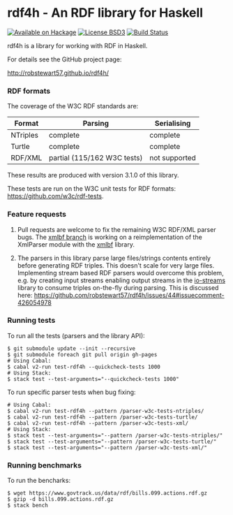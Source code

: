 rdf4h - An RDF library for Haskell
=====

[![Available on Hackage][badge-hackage]][hackage]
[![License BSD3][badge-license]][license]
[![Build Status][badge-travis]][travis]

[badge-travis]: https://travis-ci.org/robstewart57/rdf4h.png?branch=master
[travis]: https://travis-ci.org/robstewart57/rdf4h
[badge-hackage]: https://img.shields.io/hackage/v/rdf4h.svg
[hackage]: http://hackage.haskell.org/package/rdf4h
[badge-license]: https://img.shields.io/badge/license-BSD3-green.svg?dummy
[license]: https://github.com/robstewart57/rdf4h/blob/master/LICENSE.txt

rdf4h is a library for working with RDF in Haskell.

For details see the GitHub project page:

http://robstewart57.github.io/rdf4h/

### RDF formats

The coverage of the W3C RDF standards are:

Format | Parsing | Serialising
--- | --- | ---
NTriples | complete | complete
Turtle | complete | complete
RDF/XML | partial (115/162 W3C tests) | not supported

These results are produced with version 3.1.0 of this library.

These tests are run on the W3C unit tests for RDF formats: https://github.com/w3c/rdf-tests.

### Feature requests

1. Pull requests are welcome to fix the remaining W3C RDF/XML parser
   bugs. The [xmlbf
   branch](https://github.com/robstewart57/rdf4h/tree/xmlbf) is
   working on a reimplementation of the XmlParser module with the
   [xmlbf](https://gitlab.com/k0001/xmlbf/tree/master/xmlbf) library.

2. The parsers in this library parse large files/strings contents
   entirely before generating RDF triples. This doesn't scale for very
   large files. Implementing stream based RDF parsers would overcome
   this problem, e.g. by creating input streams enabling output
   streams in the
   [io-streams](http://hackage.haskell.org/package/io-streams) library
   to consume triples on-the-fly during parsing. This is discussed
   here:
   https://github.com/robstewart57/rdf4h/issues/44#issuecomment-426054978

### Running tests

To run all the tests (parsers and the library API):

```shell
$ git submodule update --init --recursive
$ git submodule foreach git pull origin gh-pages
# Using Cabal:
$ cabal v2-run test-rdf4h --quickcheck-tests 1000
# Using Stack:
$ stack test --test-arguments="--quickcheck-tests 1000"
```

To run specific parser tests when bug fixing:

```shell
# Using Cabal:
$ cabal v2-run test-rdf4h --pattern /parser-w3c-tests-ntriples/
$ cabal v2-run test-rdf4h --pattern /parser-w3c-tests-turtle/
$ cabal v2-run test-rdf4h --pattern /parser-w3c-tests-xml/
# Using Stack:
$ stack test --test-arguments="--pattern /parser-w3c-tests-ntriples/"
$ stack test --test-arguments="--pattern /parser-w3c-tests-turtle/"
$ stack test --test-arguments="--pattern /parser-w3c-tests-xml/"
```

### Running benchmarks

To run the bencharks:

```shell
$ wget https://www.govtrack.us/data/rdf/bills.099.actions.rdf.gz
$ gzip -d bills.099.actions.rdf.gz
$ stack bench
```
